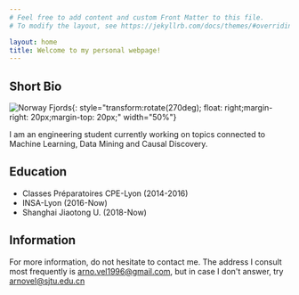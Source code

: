 ```yaml
---
# Feel free to add content and custom Front Matter to this file.
# To modify the layout, see https://jekyllrb.com/docs/themes/#overriding-theme-defaults

layout: home
title: Welcome to my personal webpage!
---
```


## Short Bio

![Norway Fjords](./img/DSC_0524.JPG){: style="transform:rotate(270deg); float: right;margin-right: 20px;margin-top: 20px;" width="50%"}

I am an engineering student currently working on topics connected to Machine Learning, Data Mining and Causal Discovery. 

## Education

* Classes Préparatoires CPE-Lyon (2014-2016)
* INSA-Lyon (2016-Now)
* Shanghai Jiaotong U. (2018-Now)

## Information

For more information,
do not hesitate to contact me.
The address I consult most frequently is
arno.vel1996@gmail.com, but in case I don't
answer, try arnovel@sjtu.edu.cn